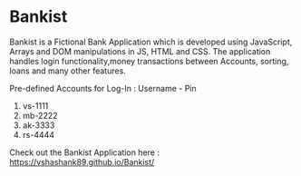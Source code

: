 # Bankist
Bankist is a Fictional Bank Application which is developed using JavaScript, Arrays and DOM manipulations in JS, HTML and CSS.
The application handles login functionality,money transactions between Accounts, sorting, loans and many other features. 

Pre-defined Accounts for Log-In : 
Username - Pin 
1. vs-1111 
2. mb-2222
3. ak-3333 
4. rs-4444

Check out the Bankist Application here : https://vshashank89.github.io/Bankist/
